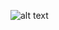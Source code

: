 ![alt text](https://s3.ap-northeast-2.amazonaws.com/hanriver/%E1%84%89%E1%85%B5%E1%86%B7%E1%84%89%E1%85%B5%E1%86%B7%E1%84%92%E1%85%A1%E1%86%AB%E1%84%80%E1%85%A1%E1%86%BC.jpeg)
